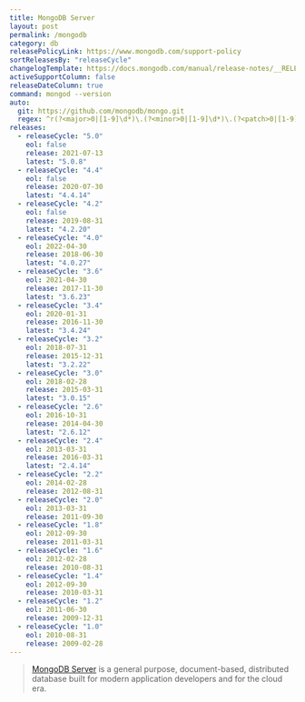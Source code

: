 ```yaml
---
title: MongoDB Server
layout: post
permalink: /mongodb
category: db
releasePolicyLink: https://www.mongodb.com/support-policy
sortReleasesBy: "releaseCycle"
changelogTemplate: https://docs.mongodb.com/manual/release-notes/__RELEASE_CYCLE__
activeSupportColumn: false
releaseDateColumn: true
command: mongod --version
auto:
  git: https://github.com/mongodb/mongo.git
  regex: ^r(?<major>0|[1-9]\d*)\.(?<minor>0|[1-9]\d*)\.(?<patch>0|[1-9]\d*)$
releases:
  - releaseCycle: "5.0"
    eol: false
    release: 2021-07-13
    latest: "5.0.8"
  - releaseCycle: "4.4"
    eol: false
    release: 2020-07-30
    latest: "4.4.14"
  - releaseCycle: "4.2"
    eol: false
    release: 2019-08-31
    latest: "4.2.20"
  - releaseCycle: "4.0"
    eol: 2022-04-30
    release: 2018-06-30
    latest: "4.0.27"
  - releaseCycle: "3.6"
    eol: 2021-04-30
    release: 2017-11-30
    latest: "3.6.23"
  - releaseCycle: "3.4"
    eol: 2020-01-31
    release: 2016-11-30
    latest: "3.4.24"
  - releaseCycle: "3.2"
    eol: 2018-07-31
    release: 2015-12-31
    latest: "3.2.22"
  - releaseCycle: "3.0"
    eol: 2018-02-28
    release: 2015-03-31
    latest: "3.0.15"
  - releaseCycle: "2.6"
    eol: 2016-10-31
    release: 2014-04-30
    latest: "2.6.12"
  - releaseCycle: "2.4"
    eol: 2013-03-31
    release: 2016-03-31
    latest: "2.4.14"
  - releaseCycle: "2.2"
    eol: 2014-02-28
    release: 2012-08-31
  - releaseCycle: "2.0"
    eol: 2013-03-31
    release: 2011-09-30
  - releaseCycle: "1.8"
    eol: 2012-09-30
    release: 2011-03-31
  - releaseCycle: "1.6"
    eol: 2012-02-28
    release: 2010-08-31
  - releaseCycle: "1.4"
    eol: 2012-09-30
    release: 2010-03-31
  - releaseCycle: "1.2"
    eol: 2011-06-30
    release: 2009-12-31
  - releaseCycle: "1.0"
    eol: 2010-08-31
    release: 2009-02-28
---
```


> [MongoDB Server](https://www.mongodb.com/) is a general purpose, document-based, distributed database built for modern application developers and for the cloud era.
